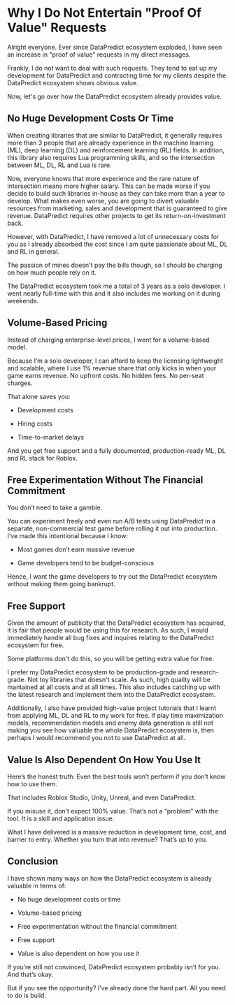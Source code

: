 # Why I Do Not Entertain "Proof Of Value" Requests

Alright everyone. Ever since DataPredict ecosystem exploded, I have seen an increase in "proof of value" requests in my direct messages. 

Frankly, I do not want to deal with such requests. They tend to eat up my development for DataPredict and contracting time for my clients despite the DataPredict ecosystem shows obvious value.

Now, let's go over how the DataPredict ecosystem already provides value.

## No Huge Development Costs Or Time

When creating libraries that are similar to DataPredict, it generally requires more than 3 people that are already experience in the machine learning (ML), deep learning (DL) and reinforcement learning (RL) fields. In addition, this library also requires Lua programming skills, and so the intersection between ML, DL, RL and Lua is rare.

Now, everyone knows that more experience and the rare nature of intersection means more higher salary. This can be made worse if you decide to build such libraries in-house as they can take more than a year to develop. What makes even worse, you are going to divert valuable resources from marketing, sales and development that is guaranteed to give revenue. DataPredict requires other projects to get its return-on-investment back.

However, with DataPredict, I have removed a lot of unnecessary costs for you as I already absorbed the cost since I am quite passionate about ML, DL and RL in general.

The passion of mines doesn't pay the bills though, so I should be charging on how much people rely on it.

The DataPredict ecosystem took me a total of 3 years as a solo developer. I went nearly full-time with this and it also includes me working on it during weekends.

## Volume-Based Pricing

Instead of charging enterprise-level prices, I went for a volume-based model.

Because I’m a solo developer, I can afford to keep the licensing lightweight and scalable, where I use 1% revenue share that only kicks in when your game earns revenue. No upfront costs. No hidden fees. No per-seat charges.

That alone saves you:

* Development costs

* Hiring costs

* Time-to-market delays

And you get free support and a fully documented, production-ready ML, DL and RL stack for Roblox.

## Free Experimentation Without The Financial Commitment

You don’t need to take a gamble.

You can experiment freely and even run A/B tests using DataPredict in a separate, non-commercial test game before rolling it out into production. I’ve made this intentional because I know:

* Most games don’t earn massive revenue

* Game developers tend to be budget-conscious

Hence, I want the game developers to try out the DataPredict ecosystem without making them going bankrupt.

## Free Support

Given the amount of publicity that the DataPredict ecosystem has acquired, it is fair that people would be using this for research. As such, I would immediately handle all bug fixes and inquires relating to the DataPredict ecosystem for free.

Some platforms don't do this, so you will be getting extra value for free.

I prefer my DataPredict ecosystem to be production-grade and research-grade. Not toy libraries that doesn't scale. As such, high quality will be mantained at all costs and at all times. This also includes catching up with the latest research and implement them into the DataPredict ecosystem.

Additionally, I also have provided high-value project tutorials that I learnt from applying ML, DL and RL to my work for free. If play time maximization models, recommendation models and enemy data generation is still not making you see how valuable the whole DataPredict ecosystem is, then perhaps I would recommend you not to use DataPredict at all.

## Value Is Also Dependent On How You Use It

Here’s the honest truth: Even the best tools won’t perform if you don’t know how to use them.

That includes Roblox Studio, Unity, Unreal, and even DataPredict.

If you misuse it, don’t expect 100% value. That’s not a “problem” with the tool. It is a skill and application issue.

What I have delivered is a massive reduction in development time, cost, and barrier to entry. Whether you turn that into revenue? That’s up to you.

## Conclusion

I have shown many ways on how the DataPredict ecosystem is already valuable in terms of:

* No huge development costs or time

* Volume-based pricing

* Free experimentation without the financial commitment

* Free support

* Value is also dependent on how you use it

If you’re still not convinced, DataPredict ecosystem probably isn’t for you. And that’s okay.

But if you see the opportunity? I’ve already done the hard part. All you need to do is build.
